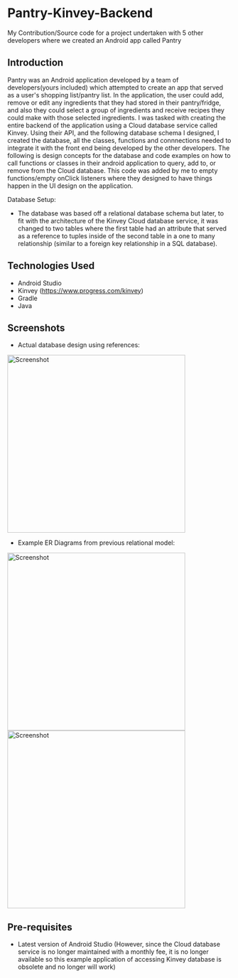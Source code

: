 # Pantry-Kinvey-Backend
My Contribution/Source code for a project undertaken with 5 other developers where we created an Android app called Pantry

Introduction
------------
Pantry was an Android application developed by a team of developers(yours included) which attempted to create an app that served as a user's shopping list/pantry list. In the application, the user could add, remove or edit any ingredients that they had stored in their pantry/fridge, and also they could select a group of ingredients and receive recipes they could make with those selected ingredients.
I was tasked with creating the entire backend of the application using a Cloud database service called Kinvey. Using their API, and the following database schema I designed, I created the database, all the classes, functions and connnections needed to integrate it with the front end being developed by the other developers. The following is design concepts for the database and code examples on how to call functions or classes in their android application to query, add to, or remove from the Cloud database. This code was added by me to empty functions/empty onClick listeners where they designed to have things happen in the UI design on the application.

Database Setup:
* The database was based off a relational database schema but later, to fit with the architecture of the Kinvey Cloud database service, it was changed to two tables where the first table had an attribute that served as a reference to tuples inside of the second table in a one to many relationship (similar to a foreign key relationship in a SQL database).


Technologies Used
-------------
* Android Studio
* Kinvey (https://www.progress.com/kinvey)
* Gradle
* Java 

Screenshots
-------------
* Actual database design using references:
<img src="https://user-images.githubusercontent.com/39919952/61494434-c43e4e80-a97b-11e9-9c0c-f8be74a12e8f.png" height="400" alt="Screenshot"/> 

* Example ER Diagrams from previous relational model:
<img src="https://user-images.githubusercontent.com/39919952/61494430-c2748b00-a97b-11e9-9b0c-29f87ab2c051.png" height="400" alt="Screenshot"/> 
<img src="https://user-images.githubusercontent.com/39919952/61494448-cf917a00-a97b-11e9-8ce2-09b95c813bab.png" height="400" alt="Screenshot"/> 

Pre-requisites
--------------

- Latest version of Android Studio
(However, since the Cloud database service is no longer maintained with a monthly fee, it is no longer available so this example application of accessing Kinvey database is obsolete and no longer will work)
